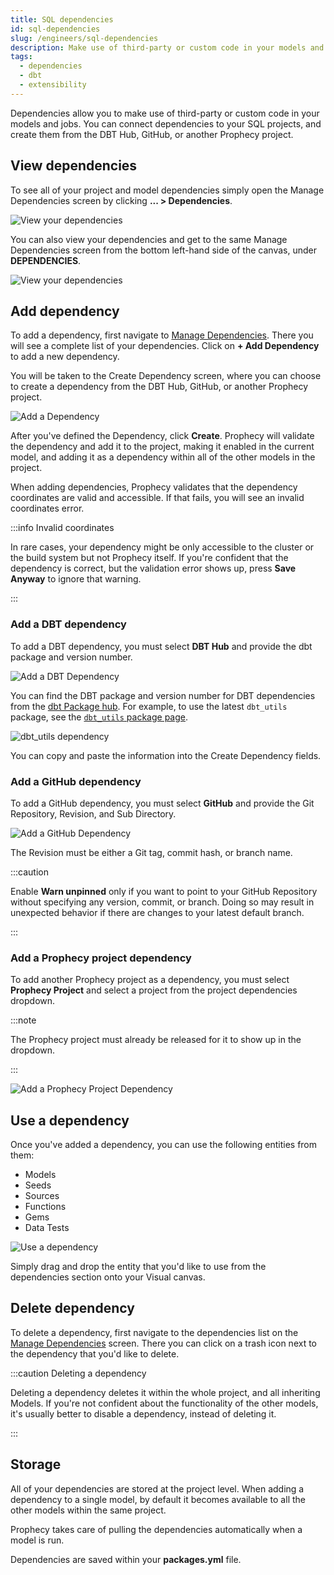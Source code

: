 ```yaml
---
title: SQL dependencies
id: sql-dependencies
slug: /engineers/sql-dependencies
description: Make use of third-party or custom code in your models and jobs
tags:
  - dependencies
  - dbt
  - extensibility
---
```


Dependencies allow you to make use of third-party or custom code in your models and jobs. You can connect dependencies to your SQL projects, and create them from the DBT Hub, GitHub, or another Prophecy project.

## View dependencies

To see all of your project and model dependencies simply open the Manage Dependencies screen by clicking **... > Dependencies**.

![View your dependencies](img/dependencies-view.png)

You can also view your dependencies and get to the same Manage Dependencies screen from the bottom left-hand side of the canvas, under **DEPENDENCIES**.

![View your dependencies](img/dependencies-list.png)

## Add dependency

To add a dependency, first navigate to [Manage Dependencies](#view-dependencies). There you will see a complete list of your dependencies. Click on **+ Add Dependency** to add a new dependency.

You will be taken to the Create Dependency screen, where you can choose to create a dependency from the DBT Hub, GitHub, or another Prophecy project.

![Add a Dependency](img/dependencies-add.png)

After you've defined the Dependency, click **Create**. Prophecy will validate the dependency and add it to the project, making it enabled in the current model, and adding it as a dependency within all of the other models in the project.

When adding dependencies, Prophecy validates that the dependency coordinates are valid and accessible. If that fails, you will see an invalid coordinates error.

:::info Invalid coordinates

In rare cases, your dependency might be only accessible to the cluster or the build system but not Prophecy itself. If you're confident that the dependency is correct, but the validation error shows up, press **Save Anyway** to ignore that warning.

:::

### Add a DBT dependency

To add a DBT dependency, you must select **DBT Hub** and provide the dbt package and version number.

![Add a DBT Dependency](img/dependencies-dbt.png)

You can find the DBT package and version number for DBT dependencies from the [dbt Package hub](https://hub.getdbt.com/dbt-labs/). For example, to use the latest `dbt_utils` package, see the [`dbt_utils` package page](https://hub.getdbt.com/dbt-labs/dbt_utils/latest/).

![dbt_utils dependency](img/dependencies-dbt-utils.png)

You can copy and paste the information into the Create Dependency fields.

### Add a GitHub dependency

To add a GitHub dependency, you must select **GitHub** and provide the Git Repository, Revision, and Sub Directory.

![Add a GitHub Dependency](img/dependencies-github.png)

The Revision must be either a Git tag, commit hash, or branch name.

:::caution

Enable **Warn unpinned** only if you want to point to your GitHub Repository without specifying any version, commit, or branch. Doing so may result in unexpected behavior if there are changes to your latest default branch.

:::

### Add a Prophecy project dependency

To add another Prophecy project as a dependency, you must select **Prophecy Project** and select a project from the project dependencies dropdown.

:::note

The Prophecy project must already be released for it to show up in the dropdown.

:::

![Add a Prophecy Project Dependency](img/dependencies-prophecy-project.png)

## Use a dependency

Once you've added a dependency, you can use the following entities from them:

- Models
- Seeds
- Sources
- Functions
- Gems
- Data Tests

![Use a dependency](img/dependencies-use.png)

Simply drag and drop the entity that you'd like to use from the dependencies section onto your Visual canvas.

## Delete dependency

To delete a dependency, first navigate to the dependencies list on the [Manage Dependencies](#view-dependencies) screen. There you can click on a trash icon next to the dependency that you'd like to delete.

:::caution Deleting a dependency

Deleting a dependency deletes it within the whole project, and all inheriting Models. If you're not confident about
the functionality of the other models, it's usually better to disable a dependency, instead of deleting it.

:::

## Storage

All of your dependencies are stored at the project level. When adding a dependency to a single model, by default it becomes available to all the other models within the same project.

Prophecy takes care of pulling the dependencies automatically when a model is run.

Dependencies are saved within your **packages.yml** file.
